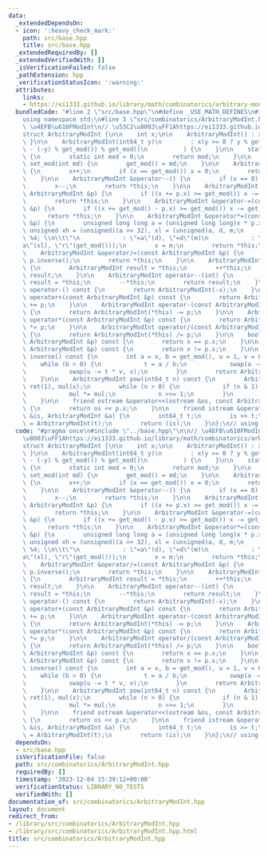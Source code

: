 ```yaml
---
data:
  _extendedDependsOn:
  - icon: ':heavy_check_mark:'
    path: src/base.hpp
    title: src/base.hpp
  _extendedRequiredBy: []
  _extendedVerifiedWith: []
  _isVerificationFailed: false
  _pathExtension: hpp
  _verificationStatusIcon: ':warning:'
  attributes:
    links:
    - https://ei1333.github.io/library/math/combinatorics/arbitrary-mod-int.cpp
  bundledCode: "#line 2 \"src/base.hpp\"\n#define _USE_MATH_DEFINES\n#include <bits/stdc++.h>\n\
    using namespace std;\n#line 3 \"src/combinatorics/ArbitraryModInt.hpp\"\n\n//\
    \ \u4EFB\u610FModInt\n// \u53C2\u8003\uFF1Ahttps://ei1333.github.io/library/math/combinatorics/arbitrary-mod-int.cpp\n\
    struct ArbitraryModInt {\n\n    int x;\n\n    ArbitraryModInt() : x(0) {\n   \
    \ }\n\n    ArbitraryModInt(int64_t y)\n        : x(y >= 0 ? y % get_mod() : (get_mod()\
    \ - (-y) % get_mod()) % get_mod()\n          ) {\n    }\n\n    static int &get_mod()\
    \ {\n        static int mod = 0;\n        return mod;\n    }\n\n    static void\
    \ set_mod(int md) {\n        get_mod() = md;\n    }\n\n    ArbitraryModInt &operator++()\
    \ {\n        x++;\n        if (x == get_mod()) x = 0;\n        return *this;\n\
    \    }\n\n    ArbitraryModInt &operator--() {\n        if (x == 0) x = get_mod();\n\
    \        x--;\n        return *this;\n    }\n\n    ArbitraryModInt &operator+=(const\
    \ ArbitraryModInt &p) {\n        if ((x += p.x) >= get_mod()) x -= get_mod();\n\
    \        return *this;\n    }\n\n    ArbitraryModInt &operator-=(const ArbitraryModInt\
    \ &p) {\n        if ((x += get_mod() - p.x) >= get_mod()) x -= get_mod();\n  \
    \      return *this;\n    }\n\n    ArbitraryModInt &operator*=(const ArbitraryModInt\
    \ &p) {\n        unsigned long long a = (unsigned long long)x * p.x;\n       \
    \ unsigned xh = (unsigned)(a >> 32), xl = (unsigned)a, d, m;\n        asm(\"divl\
    \ %4; \\n\\t\"\n            : \"=a\"(d), \"=d\"(m)\n            : \"d\"(xh), \"\
    a\"(xl), \"r\"(get_mod()));\n        x = m;\n        return *this;\n    }\n\n\
    \    ArbitraryModInt &operator/=(const ArbitraryModInt &p) {\n        *this *=\
    \ p.inverse();\n        return *this;\n    }\n\n    ArbitraryModInt operator++(int)\
    \ {\n        ArbitraryModInt result = *this;\n        ++*this;\n        return\
    \ result;\n    }\n\n    ArbitraryModInt operator--(int) {\n        ArbitraryModInt\
    \ result = *this;\n        --*this;\n        return result;\n    }\n\n    ArbitraryModInt\
    \ operator-() const {\n        return ArbitraryModInt(-x);\n    }\n\n    ArbitraryModInt\
    \ operator+(const ArbitraryModInt &p) const {\n        return ArbitraryModInt(*this)\
    \ += p;\n    }\n\n    ArbitraryModInt operator-(const ArbitraryModInt &p) const\
    \ {\n        return ArbitraryModInt(*this) -= p;\n    }\n\n    ArbitraryModInt\
    \ operator*(const ArbitraryModInt &p) const {\n        return ArbitraryModInt(*this)\
    \ *= p;\n    }\n\n    ArbitraryModInt operator/(const ArbitraryModInt &p) const\
    \ {\n        return ArbitraryModInt(*this) /= p;\n    }\n\n    bool operator==(const\
    \ ArbitraryModInt &p) const {\n        return x == p.x;\n    }\n\n    bool operator!=(const\
    \ ArbitraryModInt &p) const {\n        return x != p.x;\n    }\n\n    ArbitraryModInt\
    \ inverse() const {\n        int a = x, b = get_mod(), u = 1, v = 0, t;\n    \
    \    while (b > 0) {\n            t = a / b;\n            swap(a -= t * b, b);\n\
    \            swap(u -= t * v, v);\n        }\n        return ArbitraryModInt(u);\n\
    \    }\n\n    ArbitraryModInt pow(int64_t n) const {\n        ArbitraryModInt\
    \ ret(1), mul(x);\n        while (n > 0) {\n            if (n & 1) ret *= mul;\n\
    \            mul *= mul;\n            n >>= 1;\n        }\n        return ret;\n\
    \    }\n\n    friend ostream &operator<<(ostream &os, const ArbitraryModInt &p)\
    \ {\n        return os << p.x;\n    }\n\n    friend istream &operator>>(istream\
    \ &is, ArbitraryModInt &a) {\n        int64_t t;\n        is >> t;\n        a\
    \ = ArbitraryModInt(t);\n        return (is);\n    }\n};\n// using mint = ArbitraryModInt;\n"
  code: "#pragma once\n#include \"../base.hpp\"\n\n// \u4EFB\u610FModInt\n// \u53C2\
    \u8003\uFF1Ahttps://ei1333.github.io/library/math/combinatorics/arbitrary-mod-int.cpp\n\
    struct ArbitraryModInt {\n\n    int x;\n\n    ArbitraryModInt() : x(0) {\n   \
    \ }\n\n    ArbitraryModInt(int64_t y)\n        : x(y >= 0 ? y % get_mod() : (get_mod()\
    \ - (-y) % get_mod()) % get_mod()\n          ) {\n    }\n\n    static int &get_mod()\
    \ {\n        static int mod = 0;\n        return mod;\n    }\n\n    static void\
    \ set_mod(int md) {\n        get_mod() = md;\n    }\n\n    ArbitraryModInt &operator++()\
    \ {\n        x++;\n        if (x == get_mod()) x = 0;\n        return *this;\n\
    \    }\n\n    ArbitraryModInt &operator--() {\n        if (x == 0) x = get_mod();\n\
    \        x--;\n        return *this;\n    }\n\n    ArbitraryModInt &operator+=(const\
    \ ArbitraryModInt &p) {\n        if ((x += p.x) >= get_mod()) x -= get_mod();\n\
    \        return *this;\n    }\n\n    ArbitraryModInt &operator-=(const ArbitraryModInt\
    \ &p) {\n        if ((x += get_mod() - p.x) >= get_mod()) x -= get_mod();\n  \
    \      return *this;\n    }\n\n    ArbitraryModInt &operator*=(const ArbitraryModInt\
    \ &p) {\n        unsigned long long a = (unsigned long long)x * p.x;\n       \
    \ unsigned xh = (unsigned)(a >> 32), xl = (unsigned)a, d, m;\n        asm(\"divl\
    \ %4; \\n\\t\"\n            : \"=a\"(d), \"=d\"(m)\n            : \"d\"(xh), \"\
    a\"(xl), \"r\"(get_mod()));\n        x = m;\n        return *this;\n    }\n\n\
    \    ArbitraryModInt &operator/=(const ArbitraryModInt &p) {\n        *this *=\
    \ p.inverse();\n        return *this;\n    }\n\n    ArbitraryModInt operator++(int)\
    \ {\n        ArbitraryModInt result = *this;\n        ++*this;\n        return\
    \ result;\n    }\n\n    ArbitraryModInt operator--(int) {\n        ArbitraryModInt\
    \ result = *this;\n        --*this;\n        return result;\n    }\n\n    ArbitraryModInt\
    \ operator-() const {\n        return ArbitraryModInt(-x);\n    }\n\n    ArbitraryModInt\
    \ operator+(const ArbitraryModInt &p) const {\n        return ArbitraryModInt(*this)\
    \ += p;\n    }\n\n    ArbitraryModInt operator-(const ArbitraryModInt &p) const\
    \ {\n        return ArbitraryModInt(*this) -= p;\n    }\n\n    ArbitraryModInt\
    \ operator*(const ArbitraryModInt &p) const {\n        return ArbitraryModInt(*this)\
    \ *= p;\n    }\n\n    ArbitraryModInt operator/(const ArbitraryModInt &p) const\
    \ {\n        return ArbitraryModInt(*this) /= p;\n    }\n\n    bool operator==(const\
    \ ArbitraryModInt &p) const {\n        return x == p.x;\n    }\n\n    bool operator!=(const\
    \ ArbitraryModInt &p) const {\n        return x != p.x;\n    }\n\n    ArbitraryModInt\
    \ inverse() const {\n        int a = x, b = get_mod(), u = 1, v = 0, t;\n    \
    \    while (b > 0) {\n            t = a / b;\n            swap(a -= t * b, b);\n\
    \            swap(u -= t * v, v);\n        }\n        return ArbitraryModInt(u);\n\
    \    }\n\n    ArbitraryModInt pow(int64_t n) const {\n        ArbitraryModInt\
    \ ret(1), mul(x);\n        while (n > 0) {\n            if (n & 1) ret *= mul;\n\
    \            mul *= mul;\n            n >>= 1;\n        }\n        return ret;\n\
    \    }\n\n    friend ostream &operator<<(ostream &os, const ArbitraryModInt &p)\
    \ {\n        return os << p.x;\n    }\n\n    friend istream &operator>>(istream\
    \ &is, ArbitraryModInt &a) {\n        int64_t t;\n        is >> t;\n        a\
    \ = ArbitraryModInt(t);\n        return (is);\n    }\n};\n// using mint = ArbitraryModInt;\n"
  dependsOn:
  - src/base.hpp
  isVerificationFile: false
  path: src/combinatorics/ArbitraryModInt.hpp
  requiredBy: []
  timestamp: '2023-12-04 15:39:12+09:00'
  verificationStatus: LIBRARY_NO_TESTS
  verifiedWith: []
documentation_of: src/combinatorics/ArbitraryModInt.hpp
layout: document
redirect_from:
- /library/src/combinatorics/ArbitraryModInt.hpp
- /library/src/combinatorics/ArbitraryModInt.hpp.html
title: src/combinatorics/ArbitraryModInt.hpp
---
```

